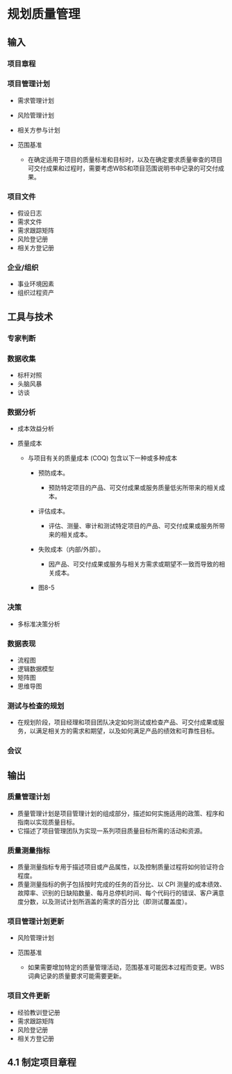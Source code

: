 # 规划质量管理

## 输入

### 项目章程

### 项目管理计划

- 需求管理计划
- 风险管理计划
- 相关方参与计划
- 范围基准

    - 在确定适用于项目的质量标准和目标时，以及在确定要求质量审查的项目可交付成果和过程时，需要考虑WBS和项目范围说明书中记录的可交付成果。

### 项目文件

- 假设日志
- 需求文件
- 需求跟踪矩阵
- 风险登记册
- 相关方登记册

### 企业/组织

- 事业环境因素
- 组织过程资产

## 工具与技术

### 专家判断

### 数据收集

- 标杆对照
- 头脑风暴
- 访谈

### 数据分析

- 成本效益分析
- 质量成本

    - 与项目有关的质量成本 (COQ) 包含以下一种或多种成本

        - 预防成本。

            - 预防特定项目的产品、可交付成果或服务质量低劣所带来的相关成本。

        - 评估成本。

            - 评估、测量、审计和测试特定项目的产品、可交付成果或服务所带来的相关成本。

        - 失败成本（内部/外部）。

            - 因产品、可交付成果或服务与相关方需求或期望不一致而导致的相关成本。

        - 图8-5

### 决策

- 多标准决策分析

### 数据表现

- 流程图
- 逻辑数据模型
- 矩阵图
- 思维导图

### 测试与检查的规划

- 在规划阶段，项目经理和项目团队决定如何测试或检查产品、可交付成果或服务，以满足相关方的需求和期望，以及如何满足产品的绩效和可靠性目标。

### 会议

## 输出

### 质量管理计划

- 质量管理计划是项目管理计划的组成部分，描述如何实施适用的政策、程序和指南以实现质量目标。
- 它描述了项目管理团队为实现一系列项目质量目标所需的活动和资源。

### 质量测量指标

- 质量测量指标专用于描述项目或产品属性，以及控制质量过程将如何验证符合程度。
- 质量测量指标的例子包括按时完成的任务的百分比、以 CPI 测量的成本绩效、故障率、识别的日缺陷数量、每月总停机时间、每个代码行的错误、客户满意度分数，以及测试计划所涵盖的需求的百分比（即测试覆盖度）。

### 项目管理计划更新

- 风险管理计划
- 范围基准

    - 如果需要增加特定的质量管理活动，范围基准可能因本过程而变更。WBS 词典记录的质量要求可能需要更新。

### 项目文件更新

- 经验教训登记册
- 需求跟踪矩阵
- 风险登记册
- 相关方登记册

## 4.1 制定项目章程


